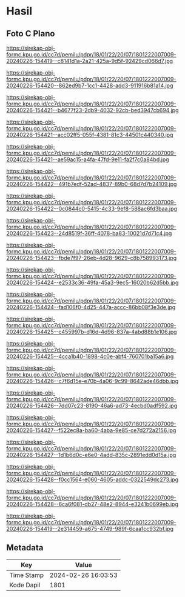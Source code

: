# Hasil

## Foto C Plano

https://sirekap-obj-formc.kpu.go.id/cc7d/pemilu/pdpr/18/01/22/20/07/1801222007009-20240226-154419--c8141d1a-2a21-425a-9d5f-92429cd066d7.jpg

https://sirekap-obj-formc.kpu.go.id/cc7d/pemilu/pdpr/18/01/22/20/07/1801222007009-20240226-154420--862ed9b7-1cc1-4428-add3-911916b81a14.jpg

https://sirekap-obj-formc.kpu.go.id/cc7d/pemilu/pdpr/18/01/22/20/07/1801222007009-20240226-154421--b4677f23-2db9-4032-92cb-bed3947cb694.jpg

https://sirekap-obj-formc.kpu.go.id/cc7d/pemilu/pdpr/18/01/22/20/07/1801222007009-20240226-154421--acc02ff5-055f-4381-81c3-44501c440340.jpg

https://sirekap-obj-formc.kpu.go.id/cc7d/pemilu/pdpr/18/01/22/20/07/1801222007009-20240226-154421--ae59ac15-a4fa-47fd-9e11-fa2f7c0a84bd.jpg

https://sirekap-obj-formc.kpu.go.id/cc7d/pemilu/pdpr/18/01/22/20/07/1801222007009-20240226-154422--491b7edf-52ad-4837-89b0-68d7d7b24109.jpg

https://sirekap-obj-formc.kpu.go.id/cc7d/pemilu/pdpr/18/01/22/20/07/1801222007009-20240226-154422--0c0844c0-5415-4c33-9ef8-588ac6fd3baa.jpg

https://sirekap-obj-formc.kpu.go.id/cc7d/pemilu/pdpr/18/01/22/20/07/1801222007009-20240226-154423--24d8519f-36ff-4078-ba83-10021d7d71c4.jpg

https://sirekap-obj-formc.kpu.go.id/cc7d/pemilu/pdpr/18/01/22/20/07/1801222007009-20240226-154423--fbde7f97-26eb-4d28-9629-c8b758993173.jpg

https://sirekap-obj-formc.kpu.go.id/cc7d/pemilu/pdpr/18/01/22/20/07/1801222007009-20240226-154424--e2533c36-49fa-45a3-9ec5-16020b62d5bb.jpg

https://sirekap-obj-formc.kpu.go.id/cc7d/pemilu/pdpr/18/01/22/20/07/1801222007009-20240226-154424--fad106f0-4d25-447a-accc-86bb08f3e3de.jpg

https://sirekap-obj-formc.kpu.go.id/cc7d/pemilu/pdpr/18/01/22/20/07/1801222007009-20240226-154425--c455997b-d16d-4d96-837a-4abd88b1e106.jpg

https://sirekap-obj-formc.kpu.go.id/cc7d/pemilu/pdpr/18/01/22/20/07/1801222007009-20240226-154425--4cca1b40-1898-4c0e-abf4-760701ba15a6.jpg

https://sirekap-obj-formc.kpu.go.id/cc7d/pemilu/pdpr/18/01/22/20/07/1801222007009-20240226-154426--c7f6d15e-e70b-4a06-9c99-8642ade46dbb.jpg

https://sirekap-obj-formc.kpu.go.id/cc7d/pemilu/pdpr/18/01/22/20/07/1801222007009-20240226-154426--7dd07c23-8190-46a6-ad73-4ecbd0adf592.jpg

https://sirekap-obj-formc.kpu.go.id/cc7d/pemilu/pdpr/18/01/22/20/07/1801222007009-20240226-154427--f522ec8a-ba60-4aba-9e85-ce7d272a2156.jpg

https://sirekap-obj-formc.kpu.go.id/cc7d/pemilu/pdpr/18/01/22/20/07/1801222007009-20240226-154427--1d1b6d0c-e6e0-4add-835c-2891edd0d15a.jpg

https://sirekap-obj-formc.kpu.go.id/cc7d/pemilu/pdpr/18/01/22/20/07/1801222007009-20240226-154428--f0cc1564-e060-4605-addc-0322549dc273.jpg

https://sirekap-obj-formc.kpu.go.id/cc7d/pemilu/pdpr/18/01/22/20/07/1801222007009-20240226-154428--6ca6f081-db27-48e2-8944-e3241b0699eb.jpg

https://sirekap-obj-formc.kpu.go.id/cc7d/pemilu/pdpr/18/01/22/20/07/1801222007009-20240226-154419--2e314459-a675-4749-989f-6caa1cc932bf.jpg


## Metadata

| Key        | Value               |
| ---------- | ------------------- |
| Time Stamp | 2024-02-26 16:03:53 |
| Kode Dapil | 1801                |



